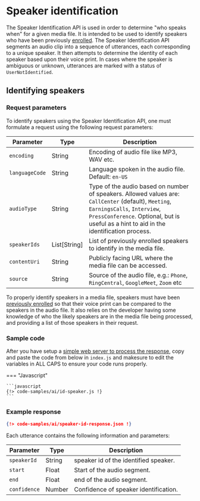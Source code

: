 # Speaker identification

The Speaker Identification API is used in order to determine "who speaks when" for a given media file. It is intended to be used to identify speakers who have been previously [enrolled](../speaker-enrollment/). The Speaker Identification API segments an audio clip into a sequence of utterances, each corresponding to a unique speaker. It then attempts to determine the identity of each speaker based upon their voice print. In cases where the speaker is ambiguous or unknown, utterances are marked with a status of `UserNotIdentified`.

## Identifying speakers

### Request parameters

To identify speakers using the Speaker Identification API, one must formulate a request using the following request parameters:

| Parameter     | Type          | Description                               |
| -------------- | ------------ | ----------------------------------------- |
| `encoding`     | String       | Encoding of audio file like MP3, WAV etc. |
| `languageCode` | String       | Language spoken in the audio file. Default: `en-US` |
| `audioType`    | String       | Type of the audio based on number of speakers. Allowed values are: `CallCenter` (default), `Meeting`, `EarningsCalls`, `Interview`, `PressConference`. Optional, but is useful as a hint to aid in the identification process. |
| `speakerIds`   | List[String] | List of previously enrolled speakers to identify in the media file. |
| `contentUri`   | String       | Publicly facing URL where the media file can be accessed. |
| `source`       | String       | Source of the audio file, e.g.: `Phone`, `RingCentral`, `GoogleMeet`, `Zoom` etc |

To properly identify speakers in a media file, speakers must have been [previously enrolled](../speaker-enrollment/) so that their voice print can be compared to the speakers in the audio file. It also relies on the developer having some knowledge of who the likely speakers are in the media file being processed, and providing a list of those speakers in their request.

### Sample code

After you have setup a [simple web server to process the response](../asynchronous-responses/), copy and paste the code from below in `index.js` and makesure to edit the variables in ALL CAPS to ensure your code runs properly. 

=== "Javascript"

    ```javascript
    {!> code-samples/ai/id-speaker.js !}
	```

### Example response

```json
{!> code-samples/ai/speaker-id-response.json !}
```

Each utterance contains the following information and parameters:

| Parameter    | Type   | Description                           |
| ----------   | ------ | ------------------------------------- |
| `speakerId`  | String | speaker id of the identified speaker. |
| `start`      | Float  | Start of the audio segment.           |
| `end`        | Float  | end of the audio segment.             |
| `confidence` | Number | Confidence of speaker identification. |


